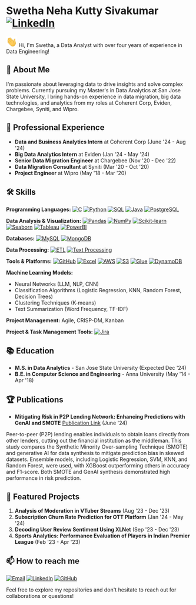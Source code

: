 # Swetha Neha Kutty Sivakumar                                                      [![LinkedIn](https://img.shields.io/badge/LinkedIn-%230A66C2.svg?style=for-the-badge&logo=linkedin&logoColor=white)](https://www.linkedin.com/in/swetha-neha/)

<img src="https://raw.githubusercontent.com/ABSphreak/ABSphreak/master/gifs/Hi.gif" width="30px"> Hi, I'm Swetha, a Data Analyst with over four years of experience in Data Engineering!

## 🚀 About Me
I'm passionate about leveraging data to drive insights and solve complex problems. Currently pursuing my Master's in Data Analytics at San Jose State University, I bring hands-on experience in data migration, big data technologies, and analytics from my roles at Coherent Corp, Eviden, Chargebee, Syniti, and Wipro.

## 💼 Professional Experience
- **Data and Business Analytics Intern** at Coherent Corp (June '24 - Aug '24)
- **Big Data Analytics Intern** at Eviden (Jan '24 - May '24)
- **Senior Data Migration Engineer** at Chargebee (Nov '20 - Dec '22)
- **Data Migration Consultant** at Syniti (Mar '20 - Oct '20)
- **Project Engineer** at Wipro (May '18 - Mar '20)

## 🛠 Skills

****Programming Languages:****
[![C](https://img.shields.io/badge/C-%2300599C.svg?style=for-the-badge&logo=cplusplus&logoColor=white)](https://en.wikipedia.org/wiki/C_(programming_language))
[![Python](https://img.shields.io/badge/Python-FFD43B?style=for-the-badge&logo=python&logoColor=darkgreen)](https://www.python.org)
[![SQL](https://img.shields.io/badge/SQL-%23404d59.svg?style=for-the-badge)](https://www.mysql.com/)
[![Java](https://img.shields.io/badge/java-%23ED8B00.svg?style=for-the-badge&logo=openjdk&logoColor=white)](https://www.java.com/en/)
[![PostgreSQL](https://img.shields.io/badge/PostgreSQL-%233C54A1.svg?style=for-the-badge&logo=postgresql&logoColor=white)](https://www.postgresql.org)

****Data Analysis & Visualization:****
[![Pandas](https://img.shields.io/badge/Pandas-2C2D72?style=for-the-badge&logo=pandas&logoColor=white)](https://pandas.pydata.org)
[![NumPy](https://img.shields.io/badge/Numpy-777BB4?style=for-the-badge&logo=numpy&logoColor=white)](https://numpy.org)
[![Scikit-learn](https://img.shields.io/badge/scikit_learn-F7931E?style=for-the-badge&logo=scikit-learn&logoColor=white)](https://scikit-learn.org/stable/)
[![Seaborn](https://img.shields.io/badge/Seaborn-%23007A8A.svg?style=for-the-badge&logo=seaborn&logoColor=white)](https://seaborn.pydata.org)
[![Tableau](https://img.shields.io/badge/Tableau-%23E97627.svg?style=for-the-badge&logo=tableau&logoColor=white)](https://www.tableau.com)
[![PowerBI](https://img.shields.io/badge/PowerBI-%23F2C811.svg?style=for-the-badge&logo=powerbi&logoColor=black)](https://powerbi.microsoft.com)

****Databases:****
[![MySQL](https://img.shields.io/badge/MySQL-%234479A1.svg?style=for-the-badge&logo=mysql&logoColor=white)](https://www.mysql.com/)
[![MongoDB](https://img.shields.io/badge/MongoDB-%234ea94b.svg?style=for-the-badge&logo=mongodb&logoColor=white)](https://www.mongodb.com)

****Data Processing:****
[![ETL](https://img.shields.io/badge/ETL-%23F7C6C7.svg?style=for-the-badge&logo=apache-airflow&logoColor=black)](https://en.wikipedia.org/wiki/Extract,_transform,_load)
[![Text Processing](https://img.shields.io/badge/Text%20Processing-%23F2C811.svg?style=for-the-badge&logo=python&logoColor=black)](https://en.wikipedia.org/wiki/Text_mining)

****Tools & Platforms:****
[![GitHub](https://img.shields.io/badge/GitHub-%23181717.svg?style=for-the-badge&logo=github&logoColor=white)](https://github.com)
[![Excel](https://img.shields.io/badge/Excel-%2314347E.svg?style=for-the-badge&logo=microsoft-excel&logoColor=white)](https://www.microsoft.com/en-us/microsoft-365/excel)
[![AWS](https://img.shields.io/badge/AWS-%23FF9900.svg?style=for-the-badge&logo=amazonaws&logoColor=white)](https://aws.amazon.com)
[![S3](https://img.shields.io/badge/AWS%20S3-%23F5A623.svg?style=for-the-badge&logo=amazon-s3&logoColor=white)](https://aws.amazon.com/s3/)
[![Glue](https://img.shields.io/badge/AWS%20Glue-%23F5A623.svg?style=for-the-badge&logo=amazon-glue&logoColor=white)](https://aws.amazon.com/glue/)
[![DynamoDB](https://img.shields.io/badge/AWS%20DynamoDB-%230B4F4F.svg?style=for-the-badge&logo=amazon-dynamodb&logoColor=white)](https://aws.amazon.com/dynamodb/)

****Machine Learning Models:**** 
- Neural Networks (LLM, NLP, CNN)
- Classification Algorithms (Logistic Regression, KNN, Random Forest, Decision Trees)
- Clustering Techniques (K-means)
- Text Summarization (Word Frequency, TF-IDF)
  
****Project Management:**** Agile, CRISP-DM, Kanban

****Project & Task Management Tools:**** [![Jira](https://img.shields.io/badge/Jira-%230005FF.svg?style=for-the-badge&logo=jira&logoColor=white)](https://www.atlassian.com/software/jira)

## 📚 Education
- **M.S. in Data Analytics** - San Jose State University (Expected Dec '24)
- **B.E. in Computer Science and Engineering** - Anna University (May '14 - Apr '18)

## 🏆 Publications
- **Mitigating Risk in P2P Lending Network: Enhancing Predictions with GenAI and SMOTE** [Publication Link](https://iecscience.org/jpapers/178) (June '24)

Peer-to-peer (P2P) lending enables individuals to obtain loans directly from other lenders, cutting out the financial institution as the middleman. This study compares the Synthetic Minority Over-sampling Technique (SMOTE) and generative AI for data synthesis to mitigate prediction bias in skewed datasets. Ensemble models, including Logistic Regression, SVM, KNN, and Random Forest, were used, with XGBoost outperforming others in accuracy and F1-score. Both SMOTE and GenAI synthesis demonstrated high performance in risk prediction.

## 🌟 Featured Projects
1. **Analysis of Moderation in VTuber Streams** (Aug '23 - Dec '23)
2. **Subscription Churn Rate Prediction for OTT Platform** (Jan '24 - May '24)
3. **Decoding User Review Sentiment Using XLNet** (Sep '23 - Dec '23)
4. **Sports Analytics: Performance Evaluation of Players in Indian Premier League** (Feb '23 - Apr '23)

## 📫 How to reach me
[![Email](https://img.shields.io/badge/Email-%23D14836.svg?style=for-the-badge&logo=gmail&logoColor=white)](mailto:swethaneha.sivakumar@gmail.com)
[![LinkedIn](https://img.shields.io/badge/LinkedIn-%230A66C2.svg?style=for-the-badge&logo=linkedin&logoColor=white)](https://www.linkedin.com/in/swetha-neha/)
[![GitHub](https://img.shields.io/badge/GitHub-%23181717.svg?style=for-the-badge&logo=github&logoColor=white)](https://github.com/Swetha-Neha)


Feel free to explore my repositories and don't hesitate to reach out for collaborations or questions!
